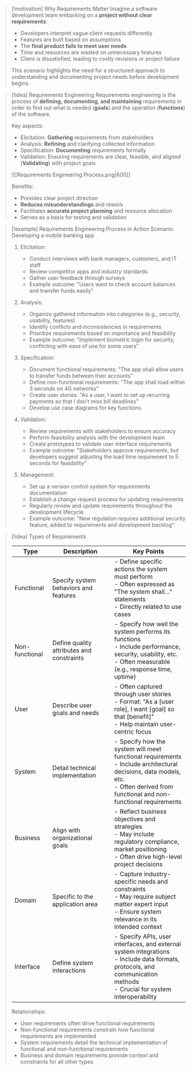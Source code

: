 > [!motivation] Why Requirements Matter
> Imagine a software development team embarking on a **project without clear requirements**:
> - Developers interpret vague client requests differently
> - Features are built based on assumptions
> - The **final product fails to meet user needs**
> - Time and resources are wasted on unnecessary features
> - Client is dissatisfied, leading to costly revisions or project failure
> 
> This scenario highlights the need for a structured approach to understanding and documenting project needs before development begins.


> [!idea] Requirements Engineering
> Requirements engineering is the process of **defining, documenting, and maintaining** requirements in order to find out what is needed (**goals**) and the operation (**functions**) of the software.
> 
> Key aspects:
> - Elicitation: **Gathering** requirements from stakeholders
> - Analysis: **Refining** and clarifying collected information
> - Specification: **Documenting** requirements formally
> - Validation: Ensuring requirements are clear, feasible, and aligned (**Validating**) with project goals
> 
> ![[Requirements Engineering Process.png|600]]
> 
> Benefits:
> - Provides clear project direction
> - **Reduces misunderstandings** and rework
> - Facilitates **accurate project planning** and resource allocation
> - Serves as a basis for testing and validation


> [!example] Requirements Engineering Process in Action
> Scenario: Developing a mobile banking app
> 
> 1. Elicitation:
>    - Conduct interviews with bank managers, customers, and IT staff
>    - Review competitor apps and industry standards
>    - Gather user feedback through surveys
>    - Example outcome: "Users want to check account balances and transfer funds easily"
> 
> 2. Analysis:
>    - Organize gathered information into categories (e.g., security, usability, features)
>    - Identify conflicts and inconsistencies in requirements
>    - Prioritize requirements based on importance and feasibility
>    - Example outcome: "Implement biometric login for security, conflicting with ease of use for some users"
> 
> 3. Specification:
>    - Document functional requirements: "The app shall allow users to transfer funds between their accounts"
>    - Define non-functional requirements: "The app shall load within 3 seconds on 4G networks"
>    - Create user stories: "As a user, I want to set up recurring payments so that I don't miss bill deadlines"
>    - Develop use case diagrams for key functions
> 
> 4. Validation:
>    - Review requirements with stakeholders to ensure accuracy
>    - Perform feasibility analysis with the development team
>    - Create prototypes to validate user interface requirements
>    - Example outcome: "Stakeholders approve requirements, but developers suggest adjusting the load time requirement to 5 seconds for feasibility"
> 
> 5. Management:
>    - Set up a version control system for requirements documentation
>    - Establish a change request process for updating requirements
>    - Regularly review and update requirements throughout the development lifecycle
>    - Example outcome: "New regulation requires additional security feature, added to requirements and development backlog"

> [!idea] Types of Requirements
> 
> | Type | Description | Key Points |
> |------|-------------|------------|
> | Functional | Specify system behaviors and features | - Define specific actions the system must perform<br>- Often expressed as "The system shall..." statements<br>- Directly related to use cases |
> | Non-functional | Define quality attributes and constraints | - Specify how well the system performs its functions<br>- Include performance, security, usability, etc.<br>- Often measurable (e.g., response time, uptime) |
> | User | Describe user goals and needs | - Often captured through user stories<br>- Format: "As a [user role], I want [goal] so that [benefit]"<br>- Help maintain user-centric focus |
> | System | Detail technical implementation | - Specify how the system will meet functional requirements<br>- Include architectural decisions, data models, etc.<br>- Often derived from functional and non-functional requirements |
> | Business | Align with organizational goals | - Reflect business objectives and strategies<br>- May include regulatory compliance, market positioning<br>- Often drive high-level project decisions |
> | Domain | Specific to the application area | - Capture industry-specific needs and constraints<br>- May require subject matter expert input<br>- Ensure system relevance in its intended context |
> | Interface | Define system interactions | - Specify APIs, user interfaces, and external system integrations<br>- Include data formats, protocols, and communication methods<br>- Crucial for system interoperability |
> 
> Relationships:
> - User requirements often drive functional requirements
> - Non-functional requirements constrain how functional requirements are implemented
> - System requirements detail the technical implementation of functional and non-functional requirements
> - Business and domain requirements provide context and constraints for all other types

